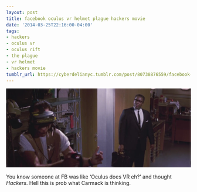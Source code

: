 ```yaml
---
layout: post
title: facebook oculus vr helmet plague hackers movie
date: '2014-03-25T22:16:00-04:00'
tags:
- hackers
- oculus vr
- oculus rift
- the plague
- vr helmet
- hackers movie
tumblr_url: https://cyberdelianyc.tumblr.com/post/80738876559/facebook-oculus-vr-helmet-plague-hackers-movie
---
```

 ![](/images/tumblr_n30ub73WRa1tqzrm7o1_1280.jpg)  

You know someone at FB was like ‘Oculus does VR eh?’ and thought _Hackers_. Hell this is prob what Carmack is thinking.
